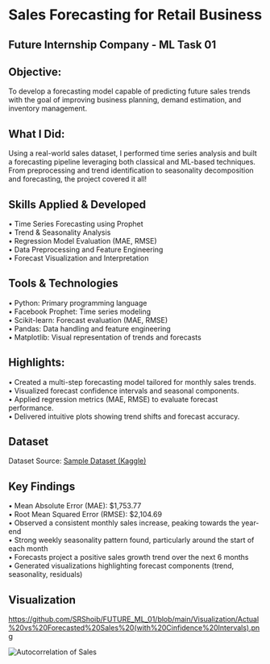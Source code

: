 # Sales Forecasting for Retail Business
## Future Internship Company - ML Task 01
## Objective:
To develop a forecasting model capable of predicting future sales trends with the goal of improving business planning, demand estimation, and inventory management.
## What I Did:
Using a real-world sales dataset, I performed time series analysis and built a forecasting pipeline leveraging both classical and ML-based techniques. From preprocessing and trend identification to seasonality decomposition and forecasting, the project covered it all!
## Skills Applied & Developed
•	Time Series Forecasting using Prophet<br>
•	Trend & Seasonality Analysis<br>
•	Regression Model Evaluation (MAE, RMSE)<br>
•	Data Preprocessing and Feature Engineering<br>
•	Forecast Visualization and Interpretation
## Tools & Technologies
  •	Python: Primary programming language<br>
  •	Facebook Prophet: Time series modeling<br>
  •	Scikit-learn: Forecast evaluation (MAE, RMSE)<br>
  •	Pandas: Data handling and feature engineering<br>
  •	Matplotlib: Visual representation of trends and forecasts
## Highlights:
  •	Created a multi-step forecasting model tailored for monthly sales trends.<br>
  •	Visualized forecast confidence intervals and seasonal components.<br>
  •	Applied regression metrics (MAE, RMSE) to evaluate forecast performance.<br>
  •	Delivered intuitive plots showing trend shifts and forecast accuracy.
## Dataset
Dataset Source: <a href="https://www.kaggle.com/datasets/kyanyoga/sample-sales-data">Sample Dataset (Kaggle)</a>
## Key Findings
  •	Mean Absolute Error (MAE): $1,753.77<br>
  •	Root Mean Squared Error (RMSE): $2,104.69<br>
  •	Observed a consistent monthly sales increase, peaking towards the year-end<br>
  •	Strong weekly seasonality pattern found, particularly around the start of each month<br>
  •	Forecasts project a positive sales growth trend over the next 6 months<br>
  •	Generated visualizations highlighting forecast components (trend, seasonality, residuals)
## Visualization
https://github.com/SRShoib/FUTURE_ML_01/blob/main/Visualization/Actual%20vs%20Forecasted%20Sales%20(with%20Cinfidence%20Intervals).png



![Autocorrelation of Sales](https://github.com/user-attachments/assets/ea89577f-ff10-4e01-bdbc-3337a1f39ed6)

